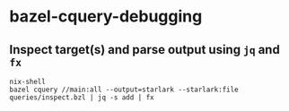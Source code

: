 # bazel-cquery-debugging

## Inspect target(s) and parse output using `jq` and `fx`
```
nix-shell
bazel cquery //main:all --output=starlark --starlark:file queries/inspect.bzl | jq -s add | fx
```
